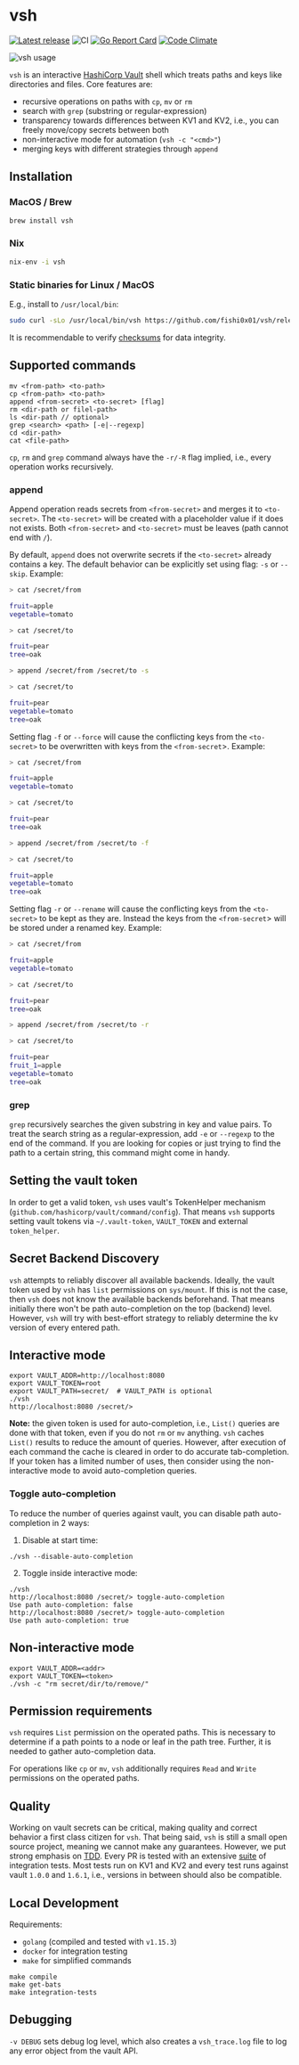 # vsh

[![Latest release](https://img.shields.io/github/release/fishi0x01/vsh.svg)](https://github.com/fishi0x01/vsh/releases/latest)
![CI](https://github.com/fishi0x01/vsh/workflows/CI/badge.svg)
[![Go Report Card](https://goreportcard.com/badge/github.com/fishi0x01/vsh)](https://goreportcard.com/report/github.com/fishi0x01/vsh)
[![Code Climate](https://codeclimate.com/github/fishi0x01/vsh/badges/gpa.svg)](https://codeclimate.com/github/fishi0x01/vsh)

![vsh usage](https://user-images.githubusercontent.com/10799507/66355982-9872a980-e969-11e9-8ca4-6a2ff215f835.gif)

`vsh` is an interactive [HashiCorp Vault](https://www.vaultproject.io/) shell which treats paths and keys like directories and files.
Core features are:

- recursive operations on paths with `cp`, `mv` or `rm`
- search with `grep` (substring or regular-expression)
- transparency towards differences between KV1 and KV2, i.e., you can freely move/copy secrets between both
- non-interactive mode for automation (`vsh -c "<cmd>"`)
- merging keys with different strategies through `append`

## Installation

### MacOS / Brew

```sh
brew install vsh
```

### Nix

```sh
nix-env -i vsh
```

### Static binaries for Linux / MacOS

E.g., install to `/usr/local/bin`:

```sh
sudo curl -sLo /usr/local/bin/vsh https://github.com/fishi0x01/vsh/releases/download/v0.8.0/vsh_$(uname | tr '[:upper:]' '[:lower:]')_amd64
```

It is recommendable to verify [checksums](https://github.com/fishi0x01/vsh/releases/download/v0.8.0/SHA256SUM) for data integrity.

## Supported commands

```text
mv <from-path> <to-path>
cp <from-path> <to-path>
append <from-secret> <to-secret> [flag]
rm <dir-path or filel-path>
ls <dir-path // optional>
grep <search> <path> [-e|--regexp]
cd <dir-path>
cat <file-path>
```

`cp`, `rm` and `grep` command always have the `-r/-R` flag implied, i.e., every operation works recursively.

### append

Append operation reads secrets from `<from-secret>` and merges it to `<to-secret>`.
The `<to-secret>` will be created with a placeholder value if it does not exists.
Both `<from-secret>` and `<to-secret>` must be leaves (path cannot end with `/`).

By default, `append` does not overwrite secrets if the `<to-secret>` already contains a key.
The default behavior can be explicitly set using flag: `-s` or `--skip`. Example:

```bash
> cat /secret/from

fruit=apple
vegetable=tomato

> cat /secret/to

fruit=pear
tree=oak

> append /secret/from /secret/to -s

> cat /secret/to

fruit=pear
vegetable=tomato
tree=oak
```

Setting flag `-f` or `--force` will cause the conflicting keys from the `<to-secret>` to be overwritten with keys from the `<from-secret`>. Example:

```bash
> cat /secret/from

fruit=apple
vegetable=tomato

> cat /secret/to

fruit=pear
tree=oak

> append /secret/from /secret/to -f

> cat /secret/to

fruit=apple
vegetable=tomato
tree=oak
```

Setting flag `-r` or `--rename` will cause the conflicting keys from the `<to-secret>` to be kept as they are. Instead the keys from the `<from-secret`> will be stored under a renamed key. Example:

```bash
> cat /secret/from

fruit=apple
vegetable=tomato

> cat /secret/to

fruit=pear
tree=oak

> append /secret/from /secret/to -r

> cat /secret/to

fruit=pear
fruit_1=apple
vegetable=tomato
tree=oak
```

### grep

`grep` recursively searches the given substring in key and value pairs. To treat the search string as a regular-expression, add `-e` or `--regexp` to the end of the command.
 If you are looking for copies or just trying to find the path to a certain string, this command might come in handy.

## Setting the vault token

In order to get a valid token, `vsh` uses vault's TokenHelper mechanism (`github.com/hashicorp/vault/command/config`).
That means `vsh` supports setting vault tokens via `~/.vault-token`, `VAULT_TOKEN` and external `token_helper`.

## Secret Backend Discovery

`vsh` attempts to reliably discover all available backends.
Ideally, the vault token used by `vsh` has `list` permissions on `sys/mount`.
If this is not the case, then `vsh` does not know the available backends beforehand.
That means initially there won't be path auto-completion on the top (backend) level.
However, `vsh` will try with best-effort strategy to reliably determine the kv version of every entered path.

## Interactive mode

```
export VAULT_ADDR=http://localhost:8080
export VAULT_TOKEN=root
export VAULT_PATH=secret/  # VAULT_PATH is optional
./vsh
http://localhost:8080 /secret/>
```

**Note:** the given token is used for auto-completion, i.e., `List()` queries are done with that token, even if you do not `rm` or `mv` anything.
`vsh` caches `List()` results to reduce the amount of queries. However, after execution of each command the cache is cleared
in order to do accurate tab-completion.
If your token has a limited number of uses, then consider using the non-interactive mode to avoid auto-completion queries.

### Toggle auto-completion

To reduce the number of queries against vault, you can disable path auto-completion in 2 ways:

1. Disable at start time:

```
./vsh --disable-auto-completion
```

2. Toggle inside interactive mode:

```
./vsh
http://localhost:8080 /secret/> toggle-auto-completion
Use path auto-completion: false
http://localhost:8080 /secret/> toggle-auto-completion
Use path auto-completion: true
```

## Non-interactive mode

```
export VAULT_ADDR=<addr>
export VAULT_TOKEN=<token>
./vsh -c "rm secret/dir/to/remove/"
```

## Permission requirements

`vsh` requires `List` permission on the operated paths.
This is necessary to determine if a path points to a node or leaf in the path tree.
Further, it is needed to gather auto-completion data.

For operations like `cp` or `mv`, `vsh` additionally requires `Read` and `Write` permissions on the operated paths.

## Quality

Working on vault secrets can be critical, making quality and correct behavior a first class citizen for `vsh`.
That being said, `vsh` is still a small open source project, meaning we cannot make any guarantees.
However, we put strong emphasis on [TDD](https://en.wikipedia.org/wiki/Test-driven_development).
Every PR is tested with an extensive [suite](test/suites) of integration tests.
Most tests run on KV1 and KV2 and every test runs against vault `1.0.0` and `1.6.1`, i.e., versions in between should also be compatible.

## Local Development

Requirements:

- `golang` (compiled and tested with `v1.15.3`)
- `docker` for integration testing
- `make` for simplified commands

```
make compile
make get-bats
make integration-tests
```

## Debugging

`-v DEBUG` sets debug log level, which also creates a `vsh_trace.log` file to log any error object from the vault API.
